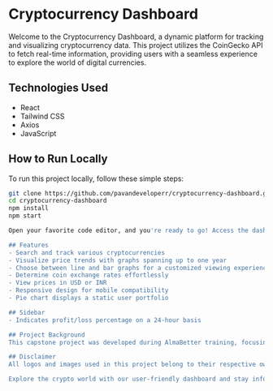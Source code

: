 
# Cryptocurrency Dashboard

Welcome to the Cryptocurrency Dashboard, a dynamic platform for tracking and visualizing cryptocurrency data. This project utilizes the CoinGecko API to fetch real-time information, providing users with a seamless experience to explore the world of digital currencies.

## Technologies Used
- React
- Tailwind CSS
- Axios
- JavaScript

## How to Run Locally
To run this project locally, follow these simple steps:
```bash
git clone https://github.com/pavandeveloperr/cryptocurrency-dashboard.git
cd cryptocurrency-dashboard
npm install
npm start

Open your favorite code editor, and you're ready to go! Access the dashboard by visiting localhost:5173 in your browser.

## Features
- Search and track various cryptocurrencies
- Visualize price trends with graphs spanning up to one year
- Choose between line and bar graphs for a customized viewing experience
- Determine coin exchange rates effortlessly
- View prices in USD or INR
- Responsive design for mobile compatibility
- Pie chart displays a static user portfolio

## Sidebar
- Indicates profit/loss percentage on a 24-hour basis

## Project Background
This capstone project was developed during AlmaBetter training, focusing on applying frontend technologies and navigating documentation for new features. Challenges included data formatting and filtering without compromising data integrity.

## Disclaimer
All logos and images used in this project belong to their respective owners. This capstone project is associated with AlmaBetter.

Explore the crypto world with our user-friendly dashboard and stay informed about the latest trends and data! 🚀💹

